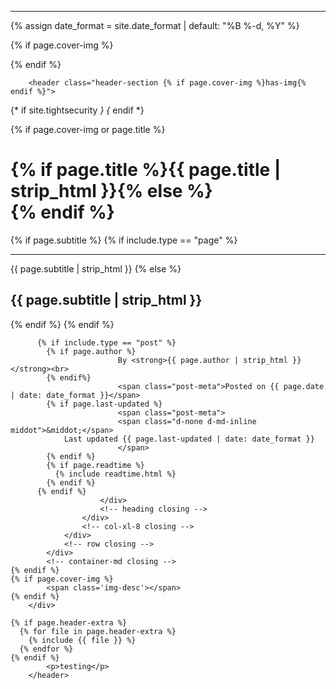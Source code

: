 ---
{% assign date_format = site.date_format | default: "%B %-d, %Y" %}

{% if page.cover-img %}
  <div id="header-big-imgs" data-num-img={% if page.cover-img.first %}{{ page.cover-img.size }}{% else %}1{% endif %}
    {% for bigimg in page.cover-img %}
    {% assign imgnum = forloop.index %}
    {% for imginfo in bigimg %}
    {% if imginfo[0] %}
      data-img-src-{{ imgnum }}="{{ imginfo[0] | absolute_url }}"
      data-img-desc-{{ imgnum }}="{{ imginfo[1] }}"
    {% else %}
      data-img-src-{{ imgnum }}="{{ imginfo | absolute_url }}"
    {% endif %}
    {% endfor %}
    {% endfor %}
  ></div>
{% endif %}

		<header class="header-section {% if page.cover-img %}has-img{% endif %}">
{* if site.tightsecurity *}
			<meta http-equiv="X-Content-Security-Policy" content="default-src 'self' https://fonts.googleapis.com https://ajax.googleapis.com; script-src 'self' https://fonts.googleapis.com https://ajax.googleapis.com; style-src 'self' https://fonts.googleapis.com; img-src 'self' ; font-src 'self' https://fonts.googleapis.com; connect-src 'self' https://ajax.googleapis.com; media-src 'self' ; object-src 'self' ; child-src 'self' ; frame-ancestors 'self' ; form-action 'none' ; sandbox allow-same-origin allow-scripts allow-pointer-lock;" />
{* endif *}
			<div class="intro-header {% if page.cover-img %} big-img {% endif %}">
  {% if page.cover-img or page.title %}
			<div class="container-md">
				<div class="row">
					<div class="col-xl-8 offset-xl-2 col-lg-10 offset-lg-1">
						<div class="{{ include.type }}-heading">
							<h1>{% if page.title %}{{ page.title | strip_html }}{% else %}<br/>{% endif %}</h1>
          {% if page.subtitle %}
            {% if include.type == "page" %}
							<hr class="small">
							<span class="{{ include.type }}-subheading">{{ page.subtitle | strip_html }}</span>
            {% else %}
							<h2 class="{{ include.type }}-subheading">{{ page.subtitle | strip_html }}</h2>
            {% endif %}
          {% endif %}
          
          {% if include.type == "post" %} 
            {% if page.author %}
							By <strong>{{ page.author | strip_html }}</strong><br>
            {% endif%}
							<span class="post-meta">Posted on {{ page.date | date: date_format }}</span>
            {% if page.last-updated %}
							<span class="post-meta">
							<span class="d-none d-md-inline middot">&middot;</span>
                Last updated {{ page.last-updated | date: date_format }}
							</span>
            {% endif %}
            {% if page.readtime %}
              {% include readtime.html %}
            {% endif %}
          {% endif %}
						</div>
						<!-- heading closing -->
					</div>
					<!-- col-xl-8 closing -->
				</div>
				<!-- row closing -->
			</div>
			<!-- container-md closing -->
	{% endif %}
	{% if page.cover-img %}
			<span class='img-desc'></span>
	{% endif %}
		</div>

	{% if page.header-extra %}
	  {% for file in page.header-extra %}
		{% include {{ file }} %}
	  {% endfor %}
	{% endif %}
			<p>testing</p>
		</header>
